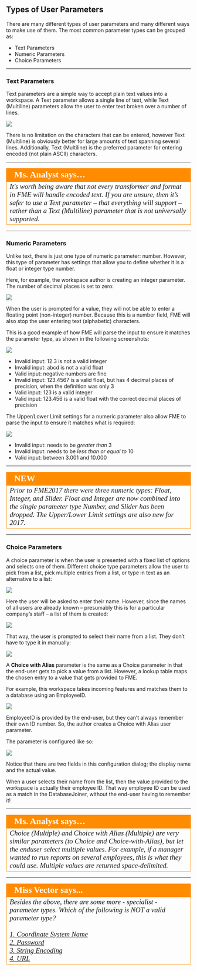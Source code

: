 ## Types of User Parameters ##

There are many different types of user parameters and many different ways to make use of them. The most common parameter types can be grouped as:

- Text Parameters
- Numeric Parameters
- Choice Parameters

---

### Text Parameters ###

Text parameters are a simple way to accept plain text values into a workspace. A Text parameter allows a single line of text, while Text (Multiline) parameters allow the user to enter text broken over a number of lines.

![](./Images/Img4.011.TextParameterTypes.png)

There is no limitation on the characters that can be entered, however Text (Multiline) is obviously better for large amounts of text spanning several lines. Additionally, Text (Multiline) is the preferred parameter for entering encoded (not plain ASCII) characters.

---

<table style="border-spacing: 0px">
<tr>
<td style="vertical-align:middle;background-color:darkorange;border: 2px solid darkorange">
<i class="fa fa-quote-left fa-lg fa-pull-left fa-fw" style="color:white;padding-right: 12px;vertical-align:text-top"></i>
<span style="color:white;font-size:x-large;font-weight: bold;font-family:serif">Ms. Analyst says…</span>
</td>
</tr>

<tr>
<td style="border: 1px solid darkorange">
<span style="font-family:serif; font-style:italic; font-size:larger">
It's worth being aware that not every transformer and format in FME will handle encoded text. If you are unsure, then it’s safer to use a Text parameter – that everything will support – rather than a Text (Multiline) parameter that is not universally supported.
</span>
</td>
</tr>
</table>

---

### Numeric Parameters ###

Unlike text, there is just one type of numeric parameter: number. However, this type of parameter has settings that allow you to define whether it is a float or integer type number.

Here, for example, the workspace author is creating an integer parameter. The number of decimal places is set to zero:

![](./Images/Img4.012.NumberParameterInteger.png)

When the user is prompted for a value, they will not be able to enter a floating point (non-integer) number. Because this is a number field, FME will also stop the user entering text (alphabetic) characters.

This is a good example of how FME will parse the input to ensure it matches the parameter type, as shown in the following screenshots:

![](./Images/Img4.013.BadNumericInput.png)

- Invalid input: 12.3 is not a valid integer
- Invalid input: abcd is not a valid float
- Valid input: negative numbers are fine
- Invalid input: 123.4567 is a valid float, but has 4 decimal places of precision, when the definition was only 3
- Valid input: 123 is a valid integer
- Valid input: 123.456 is a valid float with the correct decimal places of precision

The Upper/Lower Limit settings for a numeric parameter also allow FME to parse the input to ensure it matches what is required:

![](./Images/Img4.014.NumericInputLimits.png)

- Invalid input: needs to be *greater than* 3
- Invalid input: needs to be *less than or equal to* 10
- Valid input: between 3.001 and 10.000

---

<!--New Section--> 

<table style="border-spacing: 0px">
<tr>
<td style="vertical-align:middle;background-color:darkorange;border: 2px solid darkorange">
<i class="fa fa-bolt fa-lg fa-pull-left fa-fw" style="color:white;padding-right: 12px;vertical-align:text-top"></i>
<span style="color:white;font-size:x-large;font-weight: bold;font-family:serif">NEW</span>
</td>
</tr>

<tr>
<td style="border: 1px solid darkorange">
<span style="font-family:serif; font-style:italic; font-size:larger">
Prior to FME2017 there were three numeric types: Float, Integer, and Slider. Float and Integer are now combined into the single parameter type Number, and Slider has been dropped. The Upper/Lower Limit settings are also new for 2017.
</span>
</td>
</tr>
</table>

---

### Choice Parameters ###

A choice parameter is when the user is presented with a fixed list of options and selects one of them. Different choice type parameters allow the user to pick from a list, pick multiple entries from a list, or type in text as an alternative to a list:

![](./Images/Img4.015.ChoiceParameterTypes.png)

Here the user will be asked to enter their name. However, since the names of all users are already known – presumably this is for a particular company’s staff – a list of them is created:

![](./Images/Img4.016.ChoiceParameterSetup.png)


That way, the user is prompted to select their name from a list. They don’t have to type it in manually:

![](./Images/Img4.017.ChoiceParameterConfiguration.png)


A **Choice with Alias** parameter is the same as a Choice parameter in that the end-user gets to pick a value from a list. However, a lookup table maps the chosen entry to a value that gets provided to FME.

For example, this workspace takes incoming features and matches them to a database using an EmployeeID.

![](./Images/Img4.018.JoinerMatchByID.png)

EmployeeID is provided by the end-user, but they can’t always remember their own ID number. So, the author creates a Choice with Alias user parameter.

The parameter is configured like so:

![](./Images/Img4.019.ChoiceWithAliasConfigDialog.png)


Notice that there are two fields in this configuration dialog; the display name and the actual value.

When a user selects their name from the list, then the value provided to the workspace is actually their employee ID. That way employee ID can be used as a match in the DatabaseJoiner, without the end-user having to remember it!

---

<table style="border-spacing: 0px">
<tr>
<td style="vertical-align:middle;background-color:darkorange;border: 2px solid darkorange">
<i class="fa fa-quote-left fa-lg fa-pull-left fa-fw" style="color:white;padding-right: 12px;vertical-align:text-top"></i>
<span style="color:white;font-size:x-large;font-weight: bold;font-family:serif">Ms. Analyst says…</span>
</td>
</tr>

<tr>
<td style="border: 1px solid darkorange">
<span style="font-family:serif; font-style:italic; font-size:larger">
Choice (Multiple) and Choice with Alias (Multiple) are very similar parameters (to Choice and Choice-with-Alias), but let the enduser select multiple values. For example, if a manager wanted to run reports on several employees, this is what they could use. Multiple values are returned space-delimited.
</span>
</td>
</tr>
</table>

---

<!--Person X Says Section-->

<table style="border-spacing: 0px">
<tr>
<td style="vertical-align:middle;background-color:darkorange;border: 2px solid darkorange">
<i class="fa fa-quote-left fa-lg fa-pull-left fa-fw" style="color:white;padding-right: 12px;vertical-align:text-top"></i>
<span style="color:white;font-size:x-large;font-weight: bold;font-family:serif">Miss Vector says...</span>
</td>
</tr>

<tr>
<td style="border: 1px solid darkorange">
<span style="font-family:serif; font-style:italic; font-size:larger">
Besides the above, there are some more - specialist - parameter types. Which of the following is NOT a valid parameter type? 
<br><br><a href="http://52.73.3.37/fmedatastreaming/Manual/QAResponse2017.fmw?chapter=11&question=3&answer=1&DestDataset_TEXTLINE=C%3A%5CFMEOutput%5CQAResponse.html">1. Coordinate System Name</a>
<br><a href="http://52.73.3.37/fmedatastreaming/Manual/QAResponse2017.fmw?chapter=11&question=3&answer=2&DestDataset_TEXTLINE=C%3A%5CFMEOutput%5CQAResponse.html">2. Password</a>
<br><a href="http://52.73.3.37/fmedatastreaming/Manual/QAResponse2017.fmw?chapter=11&question=3&answer=3&DestDataset_TEXTLINE=C%3A%5CFMEOutput%5CQAResponse.html">3. String Encoding</a>
<br><a href="http://52.73.3.37/fmedatastreaming/Manual/QAResponse2017.fmw?chapter=11&question=3&answer=4&DestDataset_TEXTLINE=C%3A%5CFMEOutput%5CQAResponse.html">4. URL</a>
</span>
</td>
</tr>
</table>

